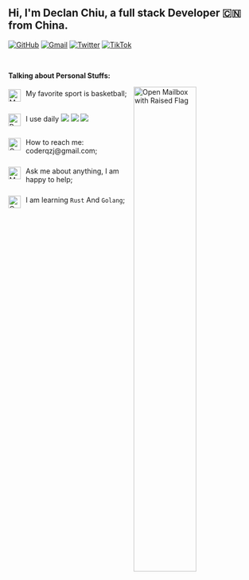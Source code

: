  <!-- My title -->

## Hi, I'm Declan Chiu, a full stack Developer 🇨🇳 from China.

<!-- My Social Platform -->

[![GitHub](https://img.shields.io/badge/github-%23121011.svg?style=for-the-badge&logo=github&logoColor=white)](https://github.com/declanchiu)
[![Gmail](https://img.shields.io/badge/Gmail-D14836?style=for-the-badge&logo=gmail&logoColor=white)](mailto:murillo.coderqzj@gmail.com)
[![Twitter](https://img.shields.io/badge/Twitter-%231DA1F2.svg?style=for-the-badge&logo=Twitter&logoColor=white)](https://twitter.com/_CoderQ)
[![TikTok](https://img.shields.io/badge/TikTok-%23000000.svg?style=for-the-badge&logo=TikTok&logoColor=white)](https://www.douyin.com/user/self?modal_id=7092365036609457423)

&nbsp;

<!-- Talking about me -->

**Talking about Personal Stuffs:**

<!-- Any image aligned to the right. Beware the width -->
 <img width="50%" align="right" src="https://github-readme-stats.vercel.app/api?username=declanchiu&theme=aura&show_icons=true" alt="Open Mailbox with Raised Flag"/>

<p style="display: flex; padding: 5px 0;">
  <img style="margin-right: 10px" src="https://raw.githubusercontent.com/Tarikul-Islam-Anik/Animated-Fluent-Emojis/master/Emojis/People%20with%20activities/Man%20Bouncing%20Ball%20Light%20Skin%20Tone.png" alt="Man Bouncing Ball Light Skin Tone" width="25" height="25" />
  <span>My favorite sport is basketball;</span>
</p>
<p style="display: flex; padding: 5px 0">
  <img style="margin-right: 10px" src="https://raw.githubusercontent.com/Tarikul-Islam-Anik/Animated-Fluent-Emojis/master/Emojis/Smilies/Robot.png" alt="Robot" width="25" height="25" />
  <span>
    I use daily
    <img src="https://img.shields.io/badge/-VS%20Code-007ACC?style=plastic&logo=visual-studio-code" />
    <img src="https://img.shields.io/badge/-typescript-black?style=plastic&logo=typescript" />
    <img src="https://img.shields.io/badge/-Git-black?style=plastic&logo=git" />
  </span>
</p>
<p style="display: flex; padding: 5px 0">
  <img style="margin-right: 10px" src="https://raw.githubusercontent.com/Tarikul-Islam-Anik/Animated-Fluent-Emojis/master/Emojis/Objects/Open%20Mailbox%20with%20Raised%20Flag.png" alt="Open Mailbox with Raised Flag" width="25" height="25" />
  <span>How to reach me: coderqzj@gmail.com;</span>
</p>
<p style="display: flex; padding: 5px 0">
  <img style="margin-right: 10px" src="https://raw.githubusercontent.com/Tarikul-Islam-Anik/Animated-Fluent-Emojis/master/Emojis/People%20with%20professions/Man%20Technologist%20Light%20Skin%20Tone.png" alt="Man Technologist Light Skin Tone" width="25" height="25" />
  <span>Ask me about anything, I am happy to help;</span>
</p>
<p style="display: flex; padding: 5px 0">
  <img  style="margin-right: 10px" src="https://raw.githubusercontent.com/Tarikul-Islam-Anik/Animated-Fluent-Emojis/master/Emojis/Smilies/Cowboy%20Hat%20Face.png" alt="Cowboy Hat Face" width="25" height="25" />
  <span>I am learning <code>Rust</code> And <code>Golang</code>;</span>
</p>


